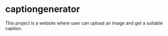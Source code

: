 # captiongenerator
This project is a website where user can upload an image and get a suitable caption. 
